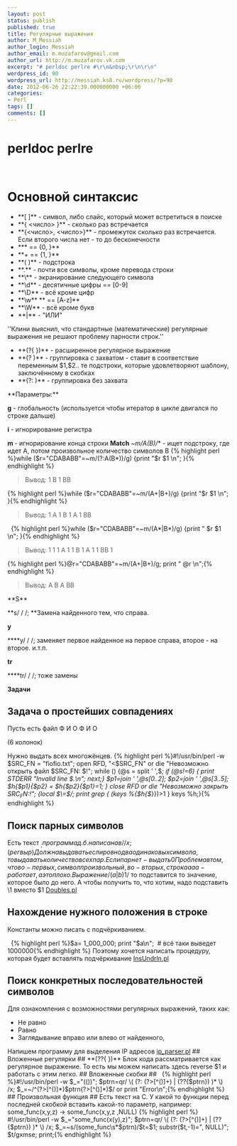 ```yaml
---
layout: post
status: publish
published: true
title: Регулярные выражения
author: M_Messiah
author_login: Messiah
author_email: m.muzafarov@gmail.com
author_url: http://m.muzafarov.vk.com
excerpt: "# perldoc perlre #\r\n&nbsp;\r\n\r\n"
wordpress_id: 90
wordpress_url: http://messiah.ks8.ru/wordpress/?p=90
date: 2012-06-26 22:22:39.000000000 +06:00
categories:
- Perl
tags: []
comments: []
---
```

# perldoc perlre #
&nbsp;


# Основной синтаксис #
<ul>
	<li>**[ ]** - символ, либо слайс, который может встретиться в поиске</li>
	<li>**{ <число> }** - сколько раз встречается</li>
	<li>**{<число>, <число>}**&nbsp;- промежуток сколько раз встречается. Если второго числа нет - то до бесконечности</li>
	<li>*** == {0, }**</li>
	<li>**+ == {1, }**</li>
	<li>**( )**&nbsp;- подстрока</li>
	<li>**.** - почти все символы, кроме перевода строки</li>
	<li>**\**&nbsp;- экранирование следующего символа</li>
	<li>**\d**&nbsp;- десятичные цифры == [0-9]</li>
	<li>**\D**&nbsp;- всё кроме цифр</li>
	<li>**\w**&nbsp;** == [A-z]**</li>
	<li>**\W**&nbsp;- всё кроме букв</li>
	<li>**|** - "ИЛИ"</li>
</ul>
''Клини выяснил, что стандартные (математические) регулярные выражения не решают проблему парности строк.''
<ul>
	<li>**(?{ })**&nbsp;- расширенное регулярное выражение</li>
	<li>**(? )** - группировка с захватом - ставит в соответствие переменным $1,$2.. те подстроки, которые удовлетворяют шаблону, заключённому в скобках</li>
	<li>**(?: )**&nbsp;- группировка без захвата</li>
</ul>
**Параметры:**

**g** - глобальность (используется чтобы итератор в цикле двигался по строке дальше)

**i**&nbsp;- игнорирование регистра

**m&nbsp;**- игнорирование конца строки
**Match**
**~m/A(B*)/**&nbsp;- ищет подстроку, где идет А, потом произвольное количество символов B
{% highlight perl %}while ($r="CDABABB"=~m/(?:A(B*))/g) {print "$r $1 \n"; }{% endhighlight %}
<blockquote>Вывод:
1 B
1 BB</blockquote>
{% highlight perl %}while ($r="CDABABB"=~m/(A+|B+)/g) {print "$r $1 \n"; }{% endhighlight %}
<blockquote>Вывод:
1 A
1 B
1 A
1 BB</blockquote>
&nbsp;
{% highlight perl %}while ($r="CDABABB"=~m/(A*|B*)/g) {print " $r $1 \n"; }{% endhighlight %}
<blockquote>Вывод:
1
1
1 A
1
1 B
1 A
1
1 BB
1</blockquote>
<span style="font-style: normal;">
</span>
{% highlight perl %}@r="CDABABB"=~m/(A+|B+)/g; print " @r \n";{% endhighlight %}
<blockquote>Вывод:
A B A BB</blockquote>
**S**

**s/ / /;&nbsp;**Замена найденного тем, что справа.

**y**

****y/ / /;&nbsp;заменяет первое найденное на первое справа, второе - на второе. и.т.п.

**tr**

****tr/ / /;&nbsp;тоже замены

**Задачи**
## Задача о простейших совпадениях ##
Пусть есть файл Ф И О Ф И О

(6 колонок)

Нужно выдать всех многожёнцев.
{% highlight perl %}#!/usr/bin/perl -w
 $SRC_FN = "fiofio.txt";
open RFD, "<$SRC_FN" or die "Невозможно открыть файл $SRC_FN: $!";
while (<RFD>) {@s = split ' ',$_;
if (@s!=6)
{ print STDERR "Invalid line $.\n";
next;}
 $p1=join ' ',@s[0..2];
 $p2=join ' ',@s[3..5];
 $h{$p1}{$p2} = $h{$p2}{$p1}=1;
}
close RFD or die "Невозможно закрыть $SRC_FN:$!";
{local $\=$/;
print grep { (keys %{$h{$_}})>1 } keys %h;}{% endhighlight %}
## Поиск парных символов ##
Есть текст $_;
программа д.б. написана в / /x; (регвыр)
Должна выдавать если ровно два одинаковых символа, то выдавать количество всех пар.
Если пар нет - выдать 0
Проблема в том, что во-первых, символ произвольный,
во-вторых, строка ааа - работает, а это плохо.
Выражение /(a|b)$1/ то подставится то значение, которое было до него.
А чтобы получить то, что хотим, надо подставить \1 вместо $1 <a title="Doubles.pl" href="http://messiah.ks8.ru/wordpress/usu/perl/tasks/doubles">Doubles.pl</a>
## Нахождение нужного положения в строке ##
Константы можно писать с подчёркиванием.

&nbsp;
{% highlight perl %}$a= 1_000_000;
print "$a\n"; &nbsp;# всё таки выведет 1000000{% endhighlight %}
Поэтому хочется написать процедуру, которая будет вставлять подчёркивание&nbsp;<a title="InsUndrln.pl" href="http://messiah.ks8.ru/wordpress/usu/perl/tasks/insundrln">InsUndrln.pl</a>
## Поиск конкретных последовательностей символов ##
Для ознакомления с возможностями регулярных выражений, таких как:
<ul>
	<li>Не равно</li>
	<li>Равно</li>
	<li>Заглядывание вправо или влево от найденного,</li>
</ul>
Напишем программу для выделения IP адресов <a title="Ip_parser.pl" href="http://messiah.ks8.ru/wordpress/usu/perl/tasks/ip_parser">ip_parser.pl</a>
## Вложенные регулярки ##
**(??{ })** Блок кода рассматривается как регулярное выражение.
То есть мы можем написать здесь reverse $1 и работать с этим легко.
## Вложенные скобки ##
&nbsp;
{% highlight perl %}#!/usr/bin/perl -w
 $_="(())";
 $ptrn=qr/
 \(
 (?:
 (?>[^()]+)
 |
 (??{$ptrn})
 )*
 \)
 /x;
 $_=~/^(?>[^()]*)$ptrn(?>[^()]*)$/ or print "Error\n";{% endhighlight %}
## Произвольная функция ##
Есть текст на С. У какой то функции перед последней скобкой вставить какой-то параметр,
например: some_func(x,y,z) -> some_func(x,y,z ,NULL)
{% highlight perl %} #!/usr/bin/perl -w
 $_="some_func(x(y),z)";
 $ptrn=qr/
 \(
 (?:
 (?>[^()]+)
 |
 (??{$ptrn})
 )*
 \)
 /x;
$_=~s/(some_func\s*$ptrn)/$t=$1; substr($t,-1)=", NULL)"; $t/gxmse;
print;{% endhighlight %}
&nbsp;
